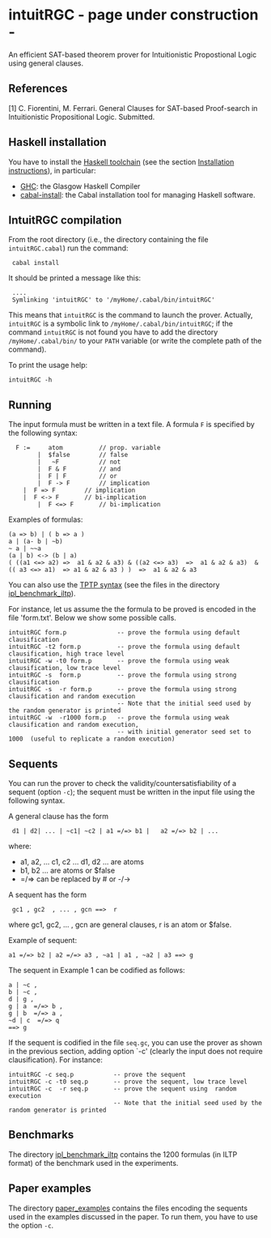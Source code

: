 intuitRGC - page under construction -
=========

An efficient SAT-based theorem prover for Intuitionistic Propostional Logic using general clauses.



References
----------


[1] C. Fiorentini, M. Ferrari. General Clauses for SAT-based Proof-search in Intuitionistic Propositional Logic. Submitted.



Haskell installation
-------------------

You have to install the [Haskell toolchain](https://www.haskell.org/downloads)
(see  the section  [Installation instructions](https://www.haskell.org/downloads#ghcup)), 
in particular:

- [GHC](https://www.haskell.org/ghc/): the Glasgow Haskell Compiler
- [cabal-install](https://cabal.readthedocs.io/en/3.6/): the Cabal installation tool for managing Haskell software.



IntuitRGC compilation
----------------------

From the  root directory (i.e., the directory containing the file  `intuitRGC.cabal`) run the command:

```console
 cabal install
```

It should be printed a message like this:

```console
 ....
 Symlinking 'intuitRGC' to '/myHome/.cabal/bin/intuitRGC'
```

This means that `intuitRGC` is the command to launch the prover. Actually,
`intuitRGC` is a symbolic link to    `/myHome/.cabal/bin/intuitRGC`; if
the command `intuitRGC` is not found you have to add the directory `/myHome/.cabal/bin/` to
your `PATH` variable (or write the complete path of the command).


To print the usage help:


```console
intuitRGC -h
```


Running
-------

The input formula must be written in a text file. A formula `F` is specified by the following syntax:

```console
  F :=     atom          // prop. variable
        |  $false        // false
        |   ~F           // not 
        |  F & F         // and
        |  F | F         // or
        |  F -> F        // implication
	|  F => F        // implication
	|  F <-> F       // bi-implication
        |  F <=> F       // bi-implication
```
Examples of formulas:

```console
(a => b) | ( b => a )
a | (a- b | ~b)
~ a | ~~a
(a | b) <-> (b | a)
( ((a1 <=> a2) =>  a1 & a2 & a3) & ((a2 <=> a3)  =>  a1 & a2 & a3)  & (( a3 <=> a1)  => a1 & a2 & a3 ) )  =>  a1 & a2 & a3  
```

You can also use the [TPTP syntax](http://tptp.cs.miami.edu/TPTP/QuickGuide/Problems.html)
(see the files in  the directory  [ipl_benchmark_iltp](https://github.com/cfiorentini/intuitRGC/tree/main/ipl_benchmark_iltp)).


For instance, let us assume the the formula to be proved is encoded in the file 'form.txt'.
Below we show some possible calls.


```console
intuitRGC form.p              -- prove the formula using default clausification
intuitRGC -t2 form.p          -- prove the formula using default clausification, high trace level
intuitRGC -w -t0 form.p       -- prove the formula using weak clausification, low trace level
intuitRGC -s  form.p          -- prove the formula using strong clausification
intuitRGC -s  -r form.p       -- prove the formula using strong clausification and random execution
                              -- Note that the initial seed used by the random generator is printed
intuitRGC -w  -r1000 form.p   -- prove the formula using weak clausification and random execution, 
                              -- with initial generator seed set to 1000  (useful to replicate a random execution)

```

Sequents 
--------

You can run the prover to check the validity/countersatisfiability  of a sequent (option `-c`); the sequent must be written in the input file using the following syntax.

A  general clause has the form

```console
 d1 | d2| ... | ~c1| ~c2 | a1 =/=> b1 |   a2 =/=> b2 | ...
```
where:

-  a1, a2, ...  c1, c2 ...  d1, d2 ... are atoms
-  b1, b2 ... are atoms or $false
-   =/=> can be replaced by  # or -/->

A sequent has the form

```console
 gc1 , gc2  , ... , gcn ==>  r
```

where gc1, gc2, ... , gcn are general  clauses, r  is an atom or $false. 


Example of sequent:


```console
a1 =/=> b2 | a2 =/=> a3 , ~a1 | a1 , ~a2 | a3 ==> g

```


The sequent in Example 1 can be codified as follows:

```console
a | ~c ,
b | ~c ,
d | g ,
g | a  =/=> b , 
g | b  =/=> a , 
~d | c  =/=> q 
==> g
```


If the sequent is codified in the file `seq.gc`, you can use the prover as shown in the previous section, adding option `-c'
(clearly  the input does not require clausification). For instance:



```console
intuitRGC -c seq.p           -- prove the sequent 
intuitRGC -c -t0 seq.p       -- prove the sequent, low trace level
intuitRGC -c  -r seq.p       -- prove the sequent using  random execution
                             -- Note that the initial seed used by the random generator is printed
```


Benchmarks
----------

The directory [ipl_benchmark_iltp](https://github.com/cfiorentini/intuitRGC/tree/main/ipl_benchmark_iltp) contains the 1200 formulas (in ILTP format) of the benchmark used in the experiments.


Paper examples
--------------

The directory
[paper_examples](https://github.com/cfiorentini/intuitRGC/tree/main/paper_examples)
contains the files encoding the sequents used in the examples
discussed in the paper. To run them, you have to use the option `-c`.
